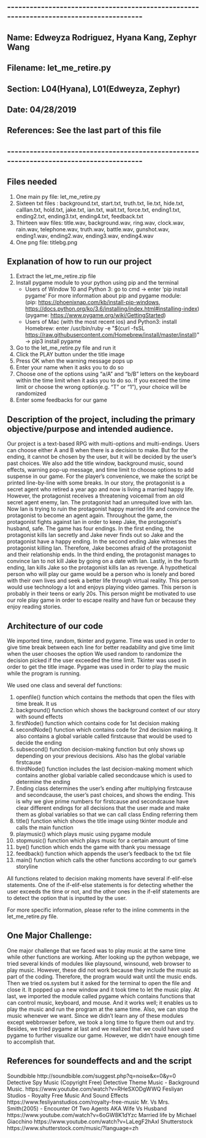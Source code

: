 ## ---------------------------------------------------------------------------------------
##        Name: Edweyza Rodriguez, Hyana Kang, Zephyr Wang
##    Filename: let_me_retire.py
##      Section: L04(Hyana), L01(Edweyza, Zephyr)
##          Date: 04/28/2019
##  References: See the last part of this file
## ---------------------------------------------------------------------------------------


## Files needed
1. One main py file: let_me_retire.py
2. Sixteen txt files : background.txt, start.txt, truth.txt, lie.txt, hide.txt, callIan.txt, hold.txt, jake.txt, ian.txt, wait.txt, force.txt, ending1.txt, ending2.txt, ending3.txt, ending4.txt, feedback.txt
3. Thirteen wav files: title.wav, background.wav, ring.wav, clock.wav, rain.wav, telephone.wav, truth.wav, battle.wav, gunshot.wav, ending1.wav, ending2.wav, ending3.wav, ending4.wav
4. One png file: titlebg.png


## Explanation of how to run our project
1. Extract the let_me_retire.zip file
2. Install pygame module to your python using pip and the terminal
   - Users of Window 10 and Python 3: go to cmd -> enter ‘pip install pygame’
   For more information about pip and pygame module:  
   (pip: https://phoenixnap.com/kb/install-pip-windows, https://docs.python.org/ko/3.6/installing/index.html#installing-index)
   (pygame: https://www.pygame.org/wiki/GettingStarted)
   - Users of Mac (with the most recent ios) and Python3: 
   install Homebrew: enter /usr/bin/ruby -e "$(curl -fsSL https://raw.githubusercontent.com/Homebrew/install/master/install)" -> pip3 install pygame
3. Go to the let_me_retire.py file and run it
4. Click the PLAY button under the title image
5. Press OK when the warning message pops up
6. Enter your name when it asks you to do so
7. Choose one of the options using “a/A” and  “b/B” letters on the keyboard within the time limit when it asks you to do so. If you exceed the time limit or choose the wrong option(e.g. “T” or “1”), your choice will be randomized
8. Enter some feedbacks for our game


## Description of the project, including the primary objective/purpose and intended audience.
Our project is a text-based RPG with multi-options and multi-endings. Users can choose either A and B when there is a decision to make. 
But for the ending, it cannot be chosen by the user, but it will be decided by the user’s past choices. 
We also add the title window, background music, sound effects, warning pop-up message, and time limit to choose options to add suspense in our game. 
For the player’s convenience, we make the script be printed line-by-line with some breaks.
In our story, the protagonist is a secret agent who retired a year ago and now is living a married happy life. 
However, the protagonist receives a threatening voicemail from an old secret agent enemy, Ian. 
The protagonist had an unrequited love with Ian. Now Ian is trying to ruin the protagonist happy married life and convince the protagonist to become an agent again. 
Throughout the game, the protagonist fights against Ian in order to keep Jake, the protagonist's husband, safe. 
The game has four endings. In the first ending, the protagonist kills Ian secretly and Jake never finds out so Jake and the protagonist have a happy ending. 
In the second ending Jake witnesses the protagonist killing Ian. Therefore, Jake becomes afraid of the protagonist and their relationship ends. 
In the third ending, the protagonist manages to convince Ian to not kill Jake by going on a date with Ian. 
Lastly, in the fourth ending, Ian kills Jake so the protagonist kills Ian as revenge.
A hypothetical person who will play our game would be a person who is lonely and bored with their own lives and seek a better life through virtual reality. 
This person would use technology a lot and enjoys playing video games. This person is probably in their teens or early 20s. 
This person might be motivated to use our role play game in order to escape reality and have fun or because they enjoy reading stories.


## Architecture of our code
We imported time, random, tkinter and pygame. 
Time was used in order to give time break between each line for better readability and give time limit when the user chooses the option
We used random to randomize the decision picked if the user exceeded the time limit. 
Tkinter was used in order to get the title image. 
Pygame was used in order to play the music while the program is running. 

We used one class and several def functions:
1. openfile() function which contains the methods that open the files with time break. It us
2. background() function which shows the background context of our story with sound effects 
3. firstNode() function which contains code for 1st decision making 
4. secondNode() function which contains code for 2nd decision making. It also contains a global variable called firstcause that would be used to decide the ending
5. subsecond() function decision-making function but only shows up depending on your previous decisions. Also has the global variable firstcause
6. thirdNode() function includes the last decision-making moment which contains another global variable called secondcause which is used to determine the ending
7. Ending class determines the user’s ending after multiplying firstcause and secondcause, the user’s past choices, and shows the ending. 
    This is why we give prime numbers for firstcause and secondcause have clear different endings for all decisions that the user made and make them as global variables 
    so that we can call class Ending referring them
8. title() function which shows the title image using tkinter module and calls the main function
9. playmusic() which plays music using pygame module
10. stopmusic() function which plays music for a certain amount of time
11. bye() function which ends the game with thank you message 
12. feedback() function which appends the user’s feedback to the txt file 
13. main() function which calls the other functions according to our game’s storyline 

All functions related to decision making moments have several if-elif-else statements. 
One of the if-elif-else statements is for detecting whether the user exceeds the time or not, and the other ones in the if-elif statements are to detect the option that is inputted by the user.

For more specific information, please refer to the inline comments in the let_me_retire.py file.


## One Major Challenge:
One major challenge that we faced was to play music at the same time while other functions are working. 
After looking up the python webpage, we tried several kinds of modules like playsound, winsound, web browser to play music. 
However, these did not work because they include the music as part of the coding. 
Therefore, the program would wait until the music ends. Then we tried os.system but it asked for the terminal to open the file and close it. 
It popped up a new window and it took time to let the music play. 
At last, we imported the module called pygame which contains functions that can control music, keyboard, and mouse. 
And it works well; it enables us to play the music and run the program at the same time. Also, we can stop the music whenever we want. 
Since we didn’t learn any of these modules except webbrowser before, we took a long time to figure them out and try. 
Besides, we tried pygame at last and we realized that we could have used pygame to further visualize our game. 
However, we didn’t have enough time to accomplish that. 


## References for soundeffects and and the script
<Background musics and soundeffects>
Soundbible http://soundbible.com/suggest.php?q=noise&x=0&y=0 
Detective Spy Music (Copyright Free) Detective Theme Music - Background Music.  https://www.youtube.com/watch?v=RHeSXODgWWQ 
Fesliyan Studios - Royalty Free Music And Sound Effects https://www.fesliyanstudios.com/royalty-free-music  
Mr. Vs Mrs. Smith(2005) - Encounter Of Two Agents AKA Wife Vs Husband https://www.youtube.com/watch?v=6oGW8K1dYzc
Married life by Michael Giacchino https://www.youtube.com/watch?v=LaLegF2hAxI
Shutterstock https://www.shutterstock.com/music/?language=zh

<Script>
Battle scene: http://www.awesomefilm.com/script/mr_and_mrs_smith.pdf (page 79)
